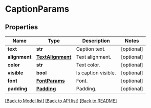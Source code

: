 # CaptionParams

## Properties
Name | Type | Description | Notes
------------ | ------------- | ------------- | -------------
**text** | **str** | Caption text. | [optional] 
**alignment** | [**TextAlignment**](TextAlignment.md) | Text alignment. | [optional] 
**color** | **str** | Text color. | [optional] 
**visible** | **bool** | Is caption visible. | [optional] 
**font** | [**FontParams**](FontParams.md) | Font. | [optional] 
**padding** | [**Padding**](Padding.md) | Padding. | [optional] 

[[Back to Model list]](../README.md#documentation-for-models) [[Back to API list]](../README.md#documentation-for-api-endpoints) [[Back to README]](../README.md)


